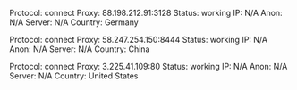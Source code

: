 Protocol: connect
Proxy: 88.198.212.91:3128
Status: working
IP: N/A
Anon: N/A
Server: N/A
Country: Germany

Protocol: connect
Proxy: 58.247.254.150:8444
Status: working
IP: N/A
Anon: N/A
Server: N/A
Country: China

Protocol: connect
Proxy: 3.225.41.109:80
Status: working
IP: N/A
Anon: N/A
Server: N/A
Country: United States

